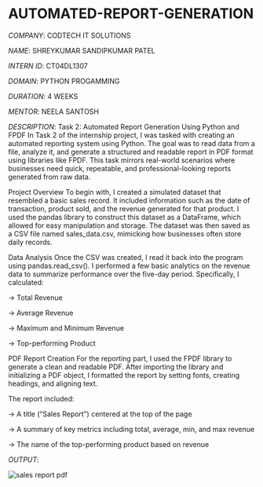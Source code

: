 # AUTOMATED-REPORT-GENERATION

*COMPANY*: CODTECH IT SOLUTIONS 

*NAME*: SHREYKUMAR SANDIPKUMAR PATEL

*INTERN ID*: CT04DL1307

*DOMAIN*: PYTHON PROGAMMING

*DURATION*: 4 WEEKS

*MENTOR*: NEELA SANTOSH

*DESCRIPTION*:
              Task 2: Automated Report Generation Using Python and FPDF
In Task 2 of the internship project, I was tasked with creating an automated reporting system using Python. The goal was to read data from a file, analyze it, and generate a structured and readable report in PDF format using libraries like FPDF. This task mirrors real-world scenarios where businesses need quick, repeatable, and professional-looking reports generated from raw data.

Project Overview
To begin with, I created a simulated dataset that resembled a basic sales record. It included information such as the date of transaction, product sold, and the revenue generated for that product. I used the pandas library to construct this dataset as a DataFrame, which allowed for easy manipulation and storage. The dataset was then saved as a CSV file named sales_data.csv, mimicking how businesses often store daily records.

Data Analysis
Once the CSV was created, I read it back into the program using pandas.read_csv(). I performed a few basic analytics on the revenue data to summarize performance over the five-day period. Specifically, I calculated:

-> Total Revenue

-> Average Revenue

-> Maximum and Minimum Revenue

-> Top-performing Product

PDF Report Creation
For the reporting part, I used the FPDF library to generate a clean and readable PDF. After importing the library and initializing a PDF object, I formatted the report by setting fonts, creating headings, and aligning text.

The report included:

-> A title (“Sales Report”) centered at the top of the page

-> A summary of key metrics including total, average, min, and max revenue

-> The name of the top-performing product based on revenue

*OUTPUT*:

![sales report pdf](https://github.com/user-attachments/assets/bc78b169-e31b-4010-b577-22e2561f222e)
